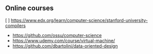 ## Online courses
[ ] https://www.edx.org/learn/computer-science/stanford-university-compilers
- https://github.com/ossu/computer-science
- https://www.udemy.com/course/virtual-machine/
- https://github.com/dbartolini/data-oriented-design
